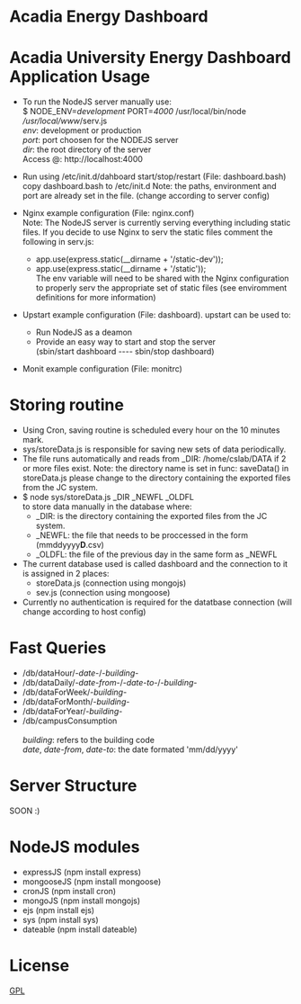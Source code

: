 Acadia Energy Dashboard
=======================
Acadia University Energy Dashboard Application
Usage
=====
  - To run the NodeJS server manually use:<br/> 
      $ NODE_ENV=<i>development</i> PORT=<i>4000</i> /usr/local/bin/node <i>/usr/local/www</i>/serv.js <br/>
      <i>env</i>: development or production <br/>
      <i>port</i>: port choosen for the NODEJS server <br/>
      <i>dir</i>: the root directory of the server <br/>
    Access @: http://localhost:4000

  - Run using /etc/init.d/dahboard start/stop/restart (File: dashboard.bash)
    copy dashboard.bash to /etc/init.d 
    Note: the paths, environment and port are already set in the file. (change according to server config) 

  - Nginx example configuration (File: nginx.conf)<br/>
    Note: The NodeJS server is currently serving everything including static files. If you decide to use Nginx to serv      the static files comment the following in serv.js: <br/>
      - app.use(express.static(__dirname + '/static-dev')); <br/>
      - app.use(express.static(__dirname + '/static'));<br/>
    The env variable will need to be shared with the Nginx configuration to properly serv the appropriate set of static     files (see enviromment definitions for more information) <br/>

  - Upstart example configuration (File: dashboard). upstart can be used to:
    - Run NodeJS as a deamon<br/>
    - Provide an easy way to start and stop the server<br/>
      (sbin/start dashboard ---- sbin/stop dashboard)<br/>

  - Monit example configuration (File: monitrc)

Storing routine
===============
  - Using Cron, saving routine is scheduled every hour on the 10 minutes mark. 
  - sys/storeData.js is responsible for saving new sets of data periodically.
  - The file runs automatically and reads from _DIR: /home/cslab/DATA if 2 or more files exist.
    Note: the directory name is set in func: saveData() in storeData.js please change to the directory containing the       exported files from the JC system. 
  - $ node sys/storeData.js _DIR _NEWFL _OLDFL<br/>
    to store data manually in the database where:
    - _DIR: is the directory containing the exported files from the JC system.
    - _NEWFL: the file that needs to be proccessed in the form (mmddyyyy<b>D</b>.csv)
    - _OLDFL: the file of the previous day in the same form as _NEWFL
  - The current database used is called dashboard and the connection to it is assigned in 2 places:
    - storeData.js (connection using mongojs)
    - sev.js (connection using mongoose) 
  - Currently no authentication is required for the datatbase connection (will change according to host config)

Fast Queries
============
  - /db/dataHour/-<i>date</i>-/-<i>building</i>-
  - /db/dataDaily/-<i>date-from</i>-/-<i>date-to</i>-/-<i>building</i>-
  - /db/dataForWeek/-<i>building</i>-
  - /db/dataForMonth/-<i>building</i>-
  - /db/dataForYear/-<i>building</i>-
  - /db/campusConsumption <br/><br/>
  <i>building</i>: refers to the building code<br/>
  <i>date</i>, <i>date-from</i>, <i>date-to</i>: the date formated 'mm/dd/yyyy'

Server Structure
================
  SOON :)

NodeJS modules
==============
  - expressJS (npm install express)<br/>
  - mongooseJS (npm install mongoose)<br/>
  - cronJS (npm install cron)<br/>
  - mongoJS (npm install mongojs)<br/>
  - ejs (npm install ejs)<br/>
  - sys (npm install sys)<br/>
  - dateable (npm install dateable)<br/>

License
=======
  <a href="http://www.gnu.org/licenses/gpl.txt">GPL</a> 
